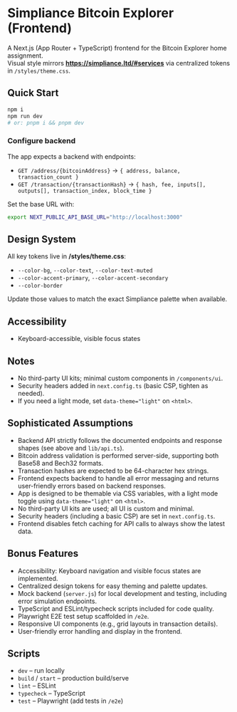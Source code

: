 
# Simpliance Bitcoin Explorer (Frontend)

A Next.js (App Router + TypeScript) frontend for the Bitcoin Explorer home assignment.  
Visual style mirrors **https://simpliance.ltd/#services** via centralized tokens in `/styles/theme.css`.

## Quick Start
```bash
npm i
npm run dev
# or: pnpm i && pnpm dev
```

### Configure backend
The app expects a backend with endpoints:
- `GET /address/{bitcoinAddress}` → `{ address, balance, transaction_count }`
- `GET /transaction/{transactionHash}` → `{ hash, fee, inputs[], outputs[], transaction_index, block_time }`

Set the base URL with:
```bash
export NEXT_PUBLIC_API_BASE_URL="http://localhost:3000"
```

## Design System
All key tokens live in **/styles/theme.css**:
- `--color-bg`, `--color-text`, `--color-text-muted`
- `--color-accent-primary`, `--color-accent-secondary`
- `--color-border`

Update those values to match the exact Simpliance palette when available.

## Accessibility
- Keyboard-accessible, visible focus states

## Notes
- No third-party UI kits; minimal custom components in `/components/ui`.
- Security headers added in `next.config.ts` (basic CSP, tighten as needed).
- If you need a light mode, set `data-theme="light"` on `<html>`.

## Sophisticated Assumptions
- Backend API strictly follows the documented endpoints and response shapes (see above and `lib/api.ts`).
- Bitcoin address validation is performed server-side, supporting both Base58 and Bech32 formats.
- Transaction hashes are expected to be 64-character hex strings.
- Frontend expects backend to handle all error messaging and returns user-friendly errors based on backend responses.
- App is designed to be themable via CSS variables, with a light mode toggle using `data-theme="light"` on `<html>`.
- No third-party UI kits are used; all UI is custom and minimal.
- Security headers (including a basic CSP) are set in `next.config.ts`.
- Frontend disables fetch caching for API calls to always show the latest data.

## Bonus Features
- Accessibility: Keyboard navigation and visible focus states are implemented.
- Centralized design tokens for easy theming and palette updates.
- Mock backend (`server.js`) for local development and testing, including error simulation endpoints.
- TypeScript and ESLint/typecheck scripts included for code quality.
- Playwright E2E test setup scaffolded in `/e2e`.
- Responsive UI components (e.g., grid layouts in transaction details).
- User-friendly error handling and display in the frontend.

## Scripts
- `dev` – run locally
- `build` / `start` – production build/serve
- `lint` – ESLint
- `typecheck` – TypeScript
- `test` – Playwright (add tests in `/e2e`)
